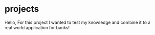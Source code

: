 # projects
Hello, For this project I wanted to test my knowledge and combine it to a real world application for banks!
